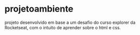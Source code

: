 # projetoambiente
projeto desenvolvido em base a um desafio do curso explorer da Rocketseat, com o intuito de aprender sobre o html e css.
